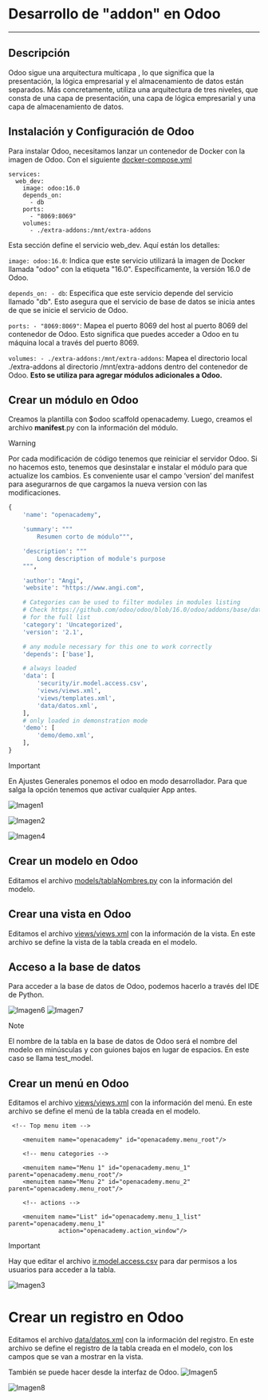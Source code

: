# Desarrollo de "addon" en Odoo

-----------------
## Descripción
Odoo sigue una arquitectura multicapa , lo que significa que la presentación, la lógica empresarial y el almacenamiento de datos están separados. Más concretamente, utiliza una arquitectura de tres niveles, que consta de una capa de presentación, una capa de lógica empresarial y una capa de almacenamiento de datos.

## Instalación y Configuración de Odoo
Para instalar Odoo, necesitamos lanzar un contenedor de Docker con la imagen de Odoo.
Con el siguiente [docker-compose.yml](./docker-compose.yml)

```
services:
  web_dev:
    image: odoo:16.0
    depends_on:
      - db
    ports:
      - "8069:8069"
    volumes:
      - ./extra-addons:/mnt/extra-addons
```
Esta sección define el servicio web_dev. Aquí están los detalles:

`image: odoo:16.0`: Indica que este servicio utilizará la imagen de Docker llamada "odoo" con la etiqueta "16.0". Específicamente, la versión 16.0 de Odoo.

`depends_on: - db`: Especifica que este servicio depende del servicio llamado "db". Esto asegura que el servicio de base de datos se inicia antes de que se inicie el servicio de Odoo.

`ports: - "8069:8069"`: Mapea el puerto 8069 del host al puerto 8069 del contenedor de Odoo. Esto significa que puedes acceder a Odoo en tu máquina local a través del puerto 8069.

`volumes: - ./extra-addons:/mnt/extra-addons`: Mapea el directorio local ./extra-addons al directorio /mnt/extra-addons dentro del contenedor de Odoo. **Esto se utiliza para agregar módulos adicionales a Odoo.**

## Crear un módulo en Odoo
Creamos la plantilla con $odoo scaffold openacademy. 
Luego, creamos el archivo __manifest__.py con la información del módulo.

> [!WARNING]
> Por cada modificación de código tenemos que reiniciar el servidor Odoo. Si no hacemos esto, tenemos que desinstalar e instalar el módulo para que actualize los cambios. 
> Es conveniente usar el campo ‘version’ del manifest para asegurarnos de que cargamos la nueva version con las modificaciones.


```python
{
    'name': "openacademy",

    'summary': """
        Resumen corto de módulo""",

    'description': """
        Long description of module's purpose
    """,

    'author': "Angi",
    'website': "https://www.angi.com",

    # Categories can be used to filter modules in modules listing
    # Check https://github.com/odoo/odoo/blob/16.0/odoo/addons/base/data/ir_module_category_data.xml
    # for the full list
    'category': 'Uncategorized',
    'version': '2.1',

    # any module necessary for this one to work correctly
    'depends': ['base'],

    # always loaded
    'data': [
        'security/ir.model.access.csv',
        'views/views.xml',
        'views/templates.xml',
        'data/datos.xml',
    ],
    # only loaded in demonstration mode
    'demo': [
        'demo/demo.xml',
    ],
}
```
> [!IMPORTANT]
> En Ajustes Generales ponemos el odoo en modo desarrollador.
> Para que salga la opción tenemos que activar cualquier App antes.

![Imagen1](./Imagenes/1.png)

![Imagen2](./Imagenes/2.png)

![Imagen4](./Imagenes/4.png)

## Crear un modelo en Odoo
Editamos el archivo [models/tablaNombres.py](./extra-addons/openacademy/models/tablaNombres.py) con la información del modelo.

## Crear una vista en Odoo
Editamos el archivo [views/views.xml](./extra-addons/openacademy/views/views.xml) con la información de la vista.
En este archivo se define la vista de la tabla creada en el modelo.

## Acceso a la base de datos
Para acceder a la base de datos de Odoo, podemos hacerlo a través del IDE de Python.

![Imagen6](./Imagenes/6.png)
![Imagen7](./Imagenes/7.png)

> [!NOTE]
> El nombre de la tabla en la base de datos de Odoo será el nombre del modelo en minúsculas y con guiones bajos en lugar de espacios.
> En este caso se llama test_model.

## Crear un menú en Odoo
Editamos el archivo [views/views.xml](./extra-addons/openacademy/views/views.xml) con la información del menú.
En este archivo se define el menú de la tabla creada en el modelo.
```
 <!-- Top menu item -->

    <menuitem name="openacademy" id="openacademy.menu_root"/>

    <!-- menu categories -->

    <menuitem name="Menu 1" id="openacademy.menu_1" parent="openacademy.menu_root"/>
    <menuitem name="Menu 2" id="openacademy.menu_2" parent="openacademy.menu_root"/>

    <!-- actions -->

    <menuitem name="List" id="openacademy.menu_1_list" parent="openacademy.menu_1"
              action="openacademy.action_window"/>
```
> [!IMPORTANT]
> Hay que editar el archivo [ir.model.access.csv](./extra-addons/openacademy/security/ir.model.access.csv) para dar permisos a los usuarios para acceder a la tabla.

![Imagen3](./Imagenes/3.png)

# Crear un registro en Odoo
Editamos el archivo [data/datos.xml](./extra-addons/openacademy/data/datos.xml) con la información del registro.
En este archivo se define el registro de la tabla creada en el modelo, con los campos que se van a mostrar en la vista.

También se puede hacer desde la interfaz de Odoo.
![Imagen5](./Imagenes/5.png)

![Imagen8](./Imagenes/8.png)